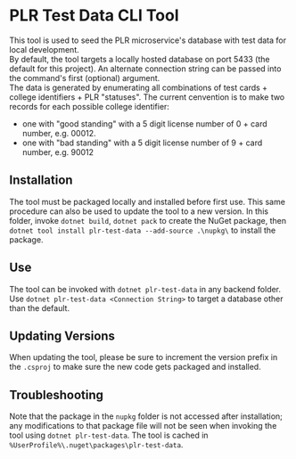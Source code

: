 # PLR Test Data CLI Tool

This tool is used to seed the PLR microservice's database with test data for local development.<br>
By default, the tool targets a locally hosted database on port 5433 (the default for this project). An alternate connection string can be passed into the command's first (optional) argument.<br>
The data is generated by enumerating all combinations of test cards + college identifiers + PLR "statuses". The current cenvention is to make two records for each possible college identifier:
- one with "good standing" with a 5 digit license number of 0 + card number, e.g. 00012.
- one with "bad standing" with a 5 digit license number of 9 + card number, e.g. 90012

## Installation
The tool must be packaged locally and installed before first use. This same procedure can also be used to update the tool to a new version.
In this folder, invoke `dotnet build`, `dotnet pack` to create the NuGet package, then `dotnet tool install plr-test-data --add-source .\nupkg\` to install the package.

## Use
The tool can be invoked with `dotnet plr-test-data` in any backend folder. Use `dotnet plr-test-data <Connection String>` to target a database other than the default.

## Updating Versions
When updating the tool, please be sure to increment the version prefix in the `.csproj` to make sure the new code gets packaged and installed.

## Troubleshooting
Note that the package in the `nupkg` folder is not accessed after installation; any modifications to that package file will not be seen when invoking the tool using `dotnet plr-test-data`.
The tool is cached in `%UserProfile%\.nuget\packages\plr-test-data`.
